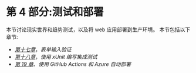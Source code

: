 # 第 4 部分:测试和部署

本节讨论现实世界和趋势测试，以及将 web 应用部署到生产环境。 本节包括以下章节:

*   [*第十七章*](17.html#_idTextAnchor333)，*表单输入验证*
*   [*第十八章*](18.html#_idTextAnchor338)，*使用 xUnit 编写集成测试*
*   [*第 19 章*](19.html#_idTextAnchor351)、*使用 GitHub Actions 和 Azure 自动部署*
